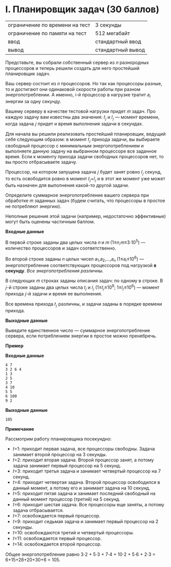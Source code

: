 # I. Планировщик задач (30 баллов)

|                                |                   |                                                                                                   
|--------------------------------|-------------------|
| ограничение по времени на тест | 3 секунды         |
| ограничение по памяти на тест  | 512 мегабайт      |
| ввод                           | стандартный ввод  |
| вывод                          | стандартный вывод |

Представьте, вы собрали собственный сервер из 𝑛 разнородных процессоров и теперь решили создать для него простейший
планировщик задач.

Ваш сервер состоит из 𝑛 процессоров. Но так как процессоры разные, то и достигают они одинаковой скорости работы при
разном энергопотреблении. А именно, 𝑖-й процессор в нагрузке тратит 𝑎<sub>𝑖</sub> энергии за одну секунду.

Вашему серверу в качестве тестовой нагрузки придет 𝑚 задач. Про каждую задачу вам известны два значения: 𝑡<sub>𝑗</sub> и
𝑙<sub>𝑗</sub> — момент времени, когда задача 𝑗 придет и время выполнения задачи в секундах.

Для начала вы решили реализовать простейший планировщик, ведущий себя следующим образом: в момент 𝑡<sub>𝑗</sub> прихода
задачи, вы выбираете свободный процессор с минимальным энергопотреблением и выполняете данную задачу на выбранном
процессоре все заданное время. Если к моменту прихода задачи свободных процессоров нет, то вы просто отбрасываете
задачу.

Процессор, на котором запущена задача 𝑗 будет занят ровно 𝑙<sub>𝑗</sub> секунд, то есть освободится ровно в момент
𝑡<sub>𝑗</sub>+𝑙<sub>𝑗</sub> и в этот же момент уже может быть назначен для выполнения какой-то другой задачи.

Определите суммарное энергопотребление вашего сервера при обработке 𝑚 заданных задач (будем считать, что процессоры в
простое не потребляют энергию).

Неполные решения этой задачи (например, недостаточно эффективные) могут быть оценены частичным баллом.

**Входные данные**

В первой строке заданы два целых числа 𝑛 и 𝑚 (1≤𝑛,𝑚≤3⋅10<sup>5</sup>) — количество процессоров и задач соответственно.

Во второй строке заданы 𝑛 целых чисел 𝑎<sub>1</sub>,𝑎<sub>2</sub>,…,𝑎<sub>𝑛</sub> (1≤𝑎<sub>𝑖</sub>≤10<sup>6</sup>) —
энергопотребление соответствующих процессоров под нагрузкой **в секунду**. _Все энергопотребления различны_.

В следующих 𝑚 строках заданы описания задач: по одному в строке. В 𝑗-й строке заданы два целых числа 𝑡<sub>𝑗</sub> и
𝑙<sub>𝑗</sub> (1≤𝑡<sub>𝑗</sub>≤10<sup>9</sup>; 1≤𝑙<sub>𝑗</sub>≤10<sup>6</sup>) — момент прихода 𝑗-й задачи и время ее
выполнения.

Все времена прихода 𝑡<sub>𝑗</sub> различны, и задачи заданы в порядке времени прихода.

**Выходные данные**

Выведите единственное число — суммарное энергопотребление сервера, если потреблением энергии в простое можно пренебречь.

**Пример**

**Входные данные**

```
4 7
3 2 6 4
1 3
2 5
3 7
4 10
5 5
6 100
9 2
```

**Выходные данные**

```
105
```

**Примечание**

Рассмотрим работу планировщика посекундно:

* 𝑡=1: приходит первая задача, все процессоры свободны. Задача занимает второй процессор на 3 секунды.
* 𝑡=2: приходит вторая задача. Второй процессор занят, а потому задача занимает первый процессор на 5 секунд.
* 𝑡=3: приходит третья задача и занимает четвертый процессор на 7 секунд.
* 𝑡=4: приходит четвертая задача. Второй процессор освободился в данный момент, а потому его и занимает задача на 10
  секунд.
* 𝑡=5: приходит пятая задача и занимает последний свободный на данный момент процессор (третий) на 5 секунд.
* 𝑡=6: приходит шестая задача. Все процессоры еще заняты, а потому задача отбрасывается.
* 𝑡=7: освобождается первый процессор.
* 𝑡=9: приходит седьмая задача и занимает первый процессор на 2 секунды.
* 𝑡=10: освобождаются третий и четвертый процессоры.
* 𝑡=11: освобождается первый процессор.
* 𝑡=14: освобождается второй процессор.

Общее энергопотребление равно 3⋅2 + 5⋅3 + 7⋅4 + 10⋅2 + 5⋅6 + 2⋅3 = 6+15+28+20+30+6 = 105.
